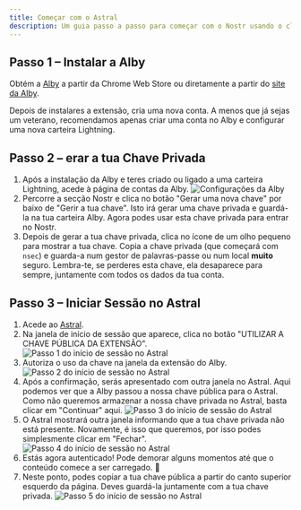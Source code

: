 ```yaml
---
title: Começar com o Astral
description: Um guia passo a passo para começar com o Nostr usando o cliente web Astral.
---
```


## Passo 1 – Instalar a Alby

Obtém a [Alby](https://chrome.google.com/webstore/detail/alby-bitcoin-lightning-wa/iokeahhehimjnekafflcihljlcjccdbe) a partir da Chrome Web Store ou diretamente a partir do [site da Alby](https://getalby.com/).

Depois de instalares a extensão, cria uma nova conta. A menos que já sejas um veterano, recomendamos apenas criar uma conta no Alby e configurar uma nova carteira Lightning.

## Passo 2 – erar a tua Chave Privada

1. Após a instalação da Alby e teres criado ou ligado a uma carteira Lightning, acede à página de contas da Alby.  ![Configurações da Alby](/images/alby-accounts.webp)
1. Percorre a secção Nostr e clica no botão "Gerar uma nova chave" por baixo de "Gerir a tua chave". Isto irá gerar uma chave privada e guardá-la na tua carteira Alby. Agora podes usar esta chave privada para entrar no Nostr.
1. Depois de gerar a tua chave privada, clica no ícone de um olho pequeno para mostrar a tua chave. Copia a chave privada (que começará com `nsec`) e guarda-a num gestor de palavras-passe ou num local **muito** seguro. Lembra-te, se perderes esta chave, ela desaparece para sempre, juntamente com todos os dados da tua conta.

## Passo 3 – Iniciar Sessão no Astral

1. Acede ao [Astral](https://astral.ninja).
1. Na janela de início de sessão que aparece, clica no botão "UTILIZAR A CHAVE PÚBLICA DA EXTENSÃO". ![Passo 1 do início de sessão no Astral](/images/astral-login.webp)
1. Autoriza o uso da chave na janela da extensão do Alby. ![Passo 2 do início de sessão no Astral](/images/astral-login2.webp)
1. Após a confirmação, serás apresentado com outra janela no Astral. Aqui podemos ver que a Alby passou a nossa chave pública para o Astral. Como não queremos armazenar a nossa chave privada no Astral, basta clicar em "Continuar" aqui. ![Passo 3 do início de sessão do Astral](/images/astral-login3.webp)
1. O Astral mostrará outra janela informando que a tua chave privada não está presente. Novamente, é isso que queremos, por isso podes simplesmente clicar em "Fechar".  ![Passo 4 do início de sessão no Astral](/images/astral-login4.webp)
1. Estás agora autenticado! Pode demorar alguns momentos até que o conteúdo comece a ser carregado. 🤙
1. Neste ponto, podes copiar a tua chave pública a partir do canto superior esquerdo da página. Deves guardá-la juntamente com a tua chave privada. ![Passo 5 do início de sessão no Astral](/images/astral-login5.webp)
